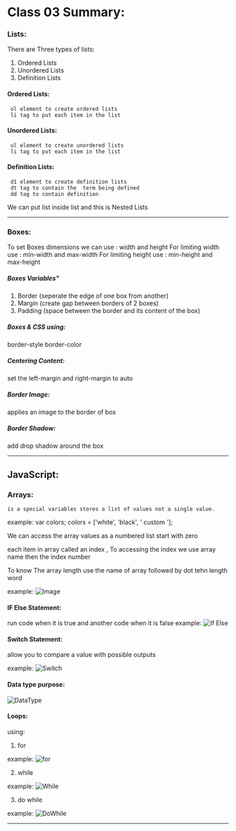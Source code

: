 # Class 03 Summary:

### Lists:
There are Three types of lists:
1. Ordered Lists
2. Unordered Lists
3. Definition Lists

#### Ordered Lists:
     ol element to create ordered lists
     li tag to put each item in the list

#### Unordered Lists:
     ul element to create unordered lists
     li tag to put each item in the list

#### Definition Lists:
     d1 element to create definition lists
     dt tag to contain the  term being defined
     dd tag to contain definition  

We can put list inside list and this is Nested Lists

**********************************************************************************************************

### Boxes:

To set Boxes dimensions we can use : width and height
For limiting width use : min-width and max-width
For limiting height use : min-height and max-height

##### Boxes Variables"
1. Border (seperate the edge of one box from another)
2. Margin (create gap between borders of 2 boxes)
3. Padding (space between the border and its content of the box)

##### Boxes & CSS using:
border-style
border-color

##### Centering Content:
set the left-margin and right-margin to auto

##### Border Image:
applies an image to the border of box

##### Border Shadow:
add drop shadow around the box

********************************************************************************************************

## JavaScript:

### Arrays:
    
    is a special variables stores a list of values not a single value.

example:
var colors;
colors = ['white', 'black', ' custom '];

We can access the array values as a numbered list start with zero

each item in array called an index , To accessing the index we use array name then the index number 

To know The array length use the name of array followed by dot tehn length word

example:
![Image](https://miro.medium.com/max/892/1*bFIR37BFmQcxyPd7UPs6xg.png)


#### IF Else Statement:
run code when it is true and another code when it is false
example:
![If Else](https://www.kirupa.com/html5/images/if_else_200_v2.png)

#### Switch Statement:
allow you to compare a value with possible outputs

example:
![Switch](https://www.decodejava.com/c-switch.jpg)


#### Data type purpose:
![DataType](https://wellsr.com/vba/assets/images/ch3.1-most-common-vba-data-types.png)

#### Loops:

using:

1. for

example:
![for](https://kodify.net/static/csharp/loop/csharp-for-loop-three-parts.png)

2. while

example:
![While](https://study.com/cimages/videopreview/videopreview-full/bnip2bj9ee.jpg)

3. do while

example:
![DoWhile](https://i.ytimg.com/vi/TjkJQly2YCw/maxresdefault.jpg)


*************************************************************************************************************





